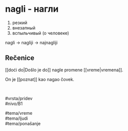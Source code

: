 # nagli - нагли

1. резкий  
2. внезапный  
3. вспыльчивый (о человеке)

nagli → nagliji → najnagliji

## Rečenice

[[doći do|Došlo je do]] nagle promene [[vreme|vremena]].

On je [[poznat]] kao nagao čovek.

<br>

#vrsta/pridev  
#nivo/B1  

#tema/vreme  
#tema/ljudi  
#tema/ponašanje  
